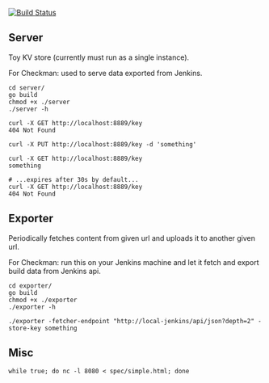 [![Build Status](https://travis-ci.org/cppforlife/checkman_jenkins_proxy.png?branch=master)](https://travis-ci.org/cppforlife/checkman_jenkins_proxy)

## Server

Toy KV store (currently must run as a single instance).

For Checkman: used to serve data exported from Jenkins.

```
cd server/
go build
chmod +x ./server
./server -h
```

```
curl -X GET http://localhost:8889/key
404 Not Found

curl -X PUT http://localhost:8889/key -d 'something'

curl -X GET http://localhost:8889/key
something

# ...expires after 30s by default...
curl -X GET http://localhost:8889/key
404 Not Found
```


## Exporter

Periodically fetches content from given url
and uploads it to another given url.

For Checkman: run this on your Jenkins machine and
let it fetch and export build data from Jenkins api.

```
cd exporter/
go build
chmod +x ./exporter
./exporter -h
```

```
./exporter -fetcher-endpoint "http://local-jenkins/api/json?depth=2" -store-key something
```


## Misc

```
while true; do nc -l 8080 < spec/simple.html; done
```

